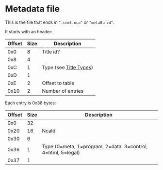 # Metadata file

This is the file that ends in `".cnmt.nca"` or `"meta0.ncd"`.

It starts with an
header:

| Offset | Size | Description                                                                                     |
| ------ | ---- | ----------------------------------------------------------------------------------------------- |
| 0x0    | 8    | Title id?                                                                                       |
| 0x8    | 4    |                                                                                                 |
| 0xC    | 1    | Type (see [Title Types](Content%20Manager%20services#Title%20Types.md##Title_Types "wikilink")) |
| 0xD    | 1    |                                                                                                 |
| 0xE    | 2    | Offset to table                                                                                 |
| 0x10   | 2    | Number of entries                                                                               |

Each entry is 0x38
bytes:

| Offset | Size | Description                                                  |
| ------ | ---- | ------------------------------------------------------------ |
| 0x0    | 32   |                                                              |
| 0x20   | 16   | NcaId                                                        |
| 0x30   | 6    |                                                              |
| 0x36   | 1    | Type (0=meta, 1=program, 2=data, 3=control, 4=html, 5=legal) |
| 0x37   | 1    |                                                              |
